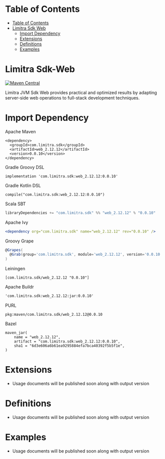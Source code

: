 Table of Contents
=================

- [Table of Contents](#table-of-contents)
- [Limitra Sdk Web](#limitra-sdk-web)
    - [Import Dependency](#import-dependency)
    - [Extensions](#extensions)
    - [Definitions](#definitions)
    - [Examples](#examples)

Limitra Sdk-Web
=======

[![Maven Central](https://img.shields.io/maven-central/v/com.limitra.sdk/web_2.12.svg?label=Maven%20Central)](https://search.maven.org/search?q=g:%22com.limitra.sdk%22%20AND%20a:%22web_2.12%22)

Limitra JVM Sdk Web provides practical and optimized results by adapting server-side web operations to full-stack development techniques. 

Import Dependency
=================

Apache Maven
````Maven
<dependency>
  <groupId>com.limitra.sdk</groupId>
  <artifactId>web_2.12.12</artifactId>
  <version>0.0.10</version>
</dependency>
````

Gradle Groovy DSL
````Gradle Groovy DSL
implementation 'com.limitra.sdk:web_2.12.12:0.0.10'
````

Gradle Kotlin DSL
````Gradle Kotlin DSL
compile("com.limitra.sdk:web_2.12.12:0.0.10")
````

Scala SBT
````Scala SBT
libraryDependencies += "com.limitra.sdk" %% "web_2.12.12" % "0.0.10"
````

Apache Ivy
````Apache Ivy
<dependency org="com.limitra.sdk" name="web_2.12.12" rev="0.0.10" />
````

Groovy Grape
````Groovy Grape
@Grapes(
  @Grab(group='com.limitra.sdk', module='web_2.12.12', version='0.0.10')
)
````

Leiningen
````Leiningen
[com.limitra.sdk/web_2.12.12 "0.0.10"]
````

Apache Buildr
````Apache Buildr
'com.limitra.sdk:web_2.12.12:jar:0.0.10'
````

PURL
````PURL
pkg:maven/com.limitra.sdk/web_2.12.12@0.0.10
````

Bazel
````Bazel
maven_jar(
    name = "web_2.12.12",
    artifact = "com.limitra.sdk:web_2.12.12:0.0.10",
    sha1 = "6d3e606a6b61ea9295884efa7bca40392f5b5f1e",
)
````

Extensions
==========

* Usage documents will be published soon along with output version

Definitions
=========

* Usage documents will be published soon along with output version

Examples
========

* Usage documents will be published soon along with output version
